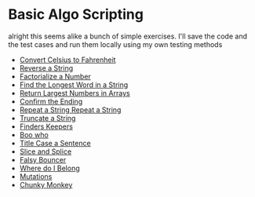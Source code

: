 # Basic Algo Scripting

alright this seems alike a bunch of simple exercises.
I'll save the code and the test cases and run them locally using
my own testing methods

- [Convert Celsius to Fahrenheit]()
- [Reverse a String]()
- [Factorialize a Number]()
- [Find the Longest Word in a String]()
- [Return Largest Numbers in Arrays]()
- [Confirm the Ending]()
- [Repeat a String Repeat a String]()
- [Truncate a String]()
- [Finders Keepers]()
- [Boo who]()
- [Title Case a Sentence]()
- [Slice and Splice]()
- [Falsy Bouncer]()
- [Where do I Belong]()
- [Mutations]()
- [Chunky Monkey]()